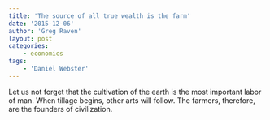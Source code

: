 ```yaml
---
title: 'The source of all true wealth is the farm'
date: '2015-12-06'
author: 'Greg Raven'
layout: post
categories:
    - economics
tags:
    - 'Daniel Webster'
---
```


Let us not forget that the cultivation of the earth is the most important labor of man. When tillage begins, other arts will follow. The farmers, therefore, are the founders of civilization.